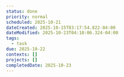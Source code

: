 ```yaml
---
status: done
priority: normal
scheduled: 2025-10-21
dateCreated: 2025-10-15T03:17:54.822-04:00
dateModified: 2025-10-23T04:10:06.324-04:00
tags:
  - task
due: 2025-10-22
contexts: []
projects: []
completedDate: 2025-10-23
---
```


